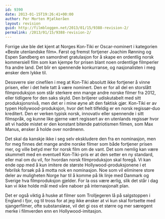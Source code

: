 ```yaml
---
id: 9390
date: 2013-01-15T19:26:41+00:00
author: Per Morten Mjølkeråen
layout: revision
guid: http://filmbloggen.net/2013/01/15/9388-revision-2/
permalink: /2013/01/15/9388-revision-2/
---
```

Forrige uke ble det kjent at Norges Kon-Tiki er Oscar-nominert i kategorien «Beste utenlandske film». Først og fremst fortjener Joachim Rønning og Espen Sandberg en samordnet gratulasjon for å skape en ordentlig norsk kommersiell film som kan kjempe for prisen blant noen ordentlige filmperler fra andre land. Det blir en spennende konkurranse, og nasjonalisten i meg ønsker dem lykke til.

Dessverre sier cinefilen i meg at Kon-Tiki absolutt ikke fortjener å vinne prisen, eller i det hele tatt å være nominert. Den er for all del en storslått filmproduksjon som står sterkere enn mange andre norske filmer fra 2012, eller tidligere for den saks skyld. Den briljerer udiskutabelt med sitt produksjonsnivå, men det er i mine øyne alt den faktisk gjør. Kon-Tiki er av typen Hollywood-produksjon, hvor det helt tilfeldig er en norsk regissør-duo kreditert. Den er verken typisk norsk, innovativ eller spennende i sitt filmspråk, og kunne like gjerne vært regissert av en utenlands regissør hvor alt vi hadde mistet er den konstant bitende patriotismen filmen, som Max Manus, ønsker å holde over nordmenn.

Det skal da kanskje ikke i seg selv ekskludere den fra en nominasjon, men for meg finnes det mange andre norske filmer som både fortjener prisen mer, og ville betyd mer for norsk film om de vant. Det som nemlig kan være skummelt med en eventuell Kon-Tiki-pris er at den setter en ny standard, eller mal om du vil, for hvordan norsk filmproduksjon skal foregå. Vi kan ende opp med å kun imitere de største Hollywood-produksjonene i et febrilsk forsøk på å motta nok en nominasjon. Noe som vil eliminere store deler av muligheten Norge har til å komme på lik linje med Danmark og Sverige hva filmproduksjon gjelder. For la oss være ærlig, slik det står i dag kan vi ikke holde mål med våre naboer på internasjonalt plan.

Det er også viktig å huske at filmer som Trolljegeren lå på salgstoppen i England i fjor, og til tross for at jeg ikke ønsker at vi kun skal fortsette med sjangerfilmer, ofte substansløse, vil det gi oss et større og mer særegent merke i filmverden enn en Hollywood-imitasjon.